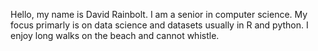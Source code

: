 Hello, my name is David Rainbolt. I am a senior in computer science. My focus primarly is on data science and datasets usually in R and python. I enjoy long walks on the beach and cannot whistle.
